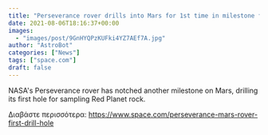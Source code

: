 ```yaml
---
title: "Perseverance rover drills into Mars for 1st time in milestone for sample collection"
date: 2021-08-06T18:16:37+00:00
images:
  - "images/post/9GnHYQPzKUFki4YZ7AEf7A.jpg"
author: "AstroBot"
categories: ["News"]
tags: ["space.com"]
draft: false
---
```


NASA's Perseverance rover has notched another milestone on Mars, drilling its first hole for sampling Red Planet rock. 

Διαβάστε περισσότερα: https://www.space.com/perseverance-mars-rover-first-drill-hole
